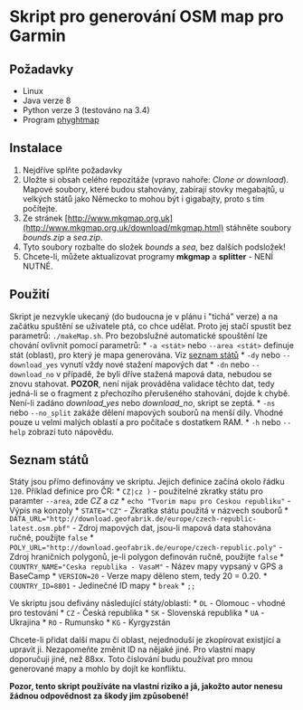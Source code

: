 # Skript pro generování OSM map pro Garmin

## Požadavky
* Linux
* Java verze 8
* Python verze 3 (testováno na 3.4)
* Program [phyghtmap](http://katze.tfiu.de/projects/phyghtmap/)

## Instalace
1) Nejdříve splňte požadavky
2) Uložte si obsah celého repozitáže (vpravo nahoře: *Clone or download*). Mapové soubory, které budou stahovány, zabírají stovky megabajtů, u velkých států jako Německo to mohou být i gigabajty, proto s tím počítejte.
3) Ze stránek [http://www.mkgmap.org.uk](http://www.mkgmap.org.uk/download/mkgmap.html) stáhněte soubory *bounds.zip* a *sea.zip*.
4) Tyto soubory rozbalte do složek *bounds* a *sea*, bez dalších podsložek!
5) Chcete-li, můžete aktualizovat programy **mkgmap** a **splitter** - NENÍ NUTNÉ.

## Použití
Skript je nezvykle ukecaný (do budoucna je v plánu i "tichá" verze) a na začátku spuštění se uživatele ptá, co chce udělat. Proto jej stačí spustit bez parametrů: `./makeMap.sh`.
Pro bezobslužné automatické spouštění lze chování ovlivnit pomocí parametrů:
	* `-a <stát>` nebo `--area <stát>` definuje stát (oblast), pro který je mapa generována. Viz [seznam států](#Seznam-států)
	* `-dy` nebo `--download_yes` vynutí vždy nové stažení mapových dat
	* `-dn` nebo `--download_no` v případě, že byli dříve stažená mapová data, nebudou se znovu stahovat. **POZOR**, není nijak prováděna validace těchto dat, tedy jedná-li se o fragment z přechozího přerušeného stahování, dojde k chybě. Není-li zadáno *download_yes* nebo *download_no*, skript se zeptá.
	* `-ns` nebo `--no_split` zakáže dělení mapových souborů na menší díly. Vhodné pouze u velmi malých oblastí a pro počítače s dostatkem RAM. 
	* `-h` nebo `--help` zobrazí tuto nápovědu.

## Seznam států
Státy jsou přímo definovány ve skriptu. Jejich definice začíná okolo řádku `120`. Příklad definice pro ČR:
	* `CZ|cz )` - použitelné zkratky státu pro paramter `--area`, zde *CZ* a *cz*
	* `echo "Tvorim mapu pro Ceskou republiku"` - Výpis na konzoly
	* `STATE="CZ"` - Zkratka státu použitá v názvech souborů
	* `DATA_URL="http://download.geofabrik.de/europe/czech-republic-latest.osm.pbf"` - Zdroj mapových dat, jsou-li mapová data stahována ručně, použijte `false`
	* `POLY_URL="http://download.geofabrik.de/europe/czech-republic.poly"` - Zdroj hraničních polygonů, je-li polygon definován ručně, použijte `false`
	* `COUNTRY_NAME="Ceska republika - VasaM"` - Název mapy vypsaný v GPS a BaseCamp
	* `VERSION=20` - Verze mapy děleno stem, tedy 20 = 0.20.
	* `COUNTRY_ID=8801` - Jedinečné ID mapy
	* `break`
	* `;;`

Ve skriptu jsou defivány následující státy/oblasti:
	* `OL` - Olomouc - vhodné pro testování
	* `CZ` - Česká republika
	* `SK` - Slovenská republika
	* `UA` - Ukrajina
	* `RO` - Rumunsko
	* `KG` - Kyrgyzstán


Chcete-li přidat další mapu či oblast, nejednoduší je zkopírovat existjící a upravit ji. Nezapomeňte změnit ID na nějaké jiné. Pro vlastní mapy doporučuji jiné, než 88xx. Toto čislování budu používat pro mnou generované mapy a mohlo by dojít ke konfliktu.

**Pozor, tento skript používáte na vlastní riziko a já, jakožto autor nenesu žádnou odpovědnost za škody jim způsobené!**